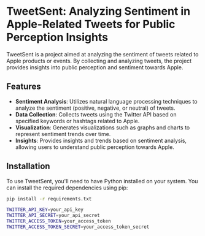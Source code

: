 # TweetSent: Analyzing Sentiment in Apple-Related Tweets for Public Perception Insights

TweetSent is a project aimed at analyzing the sentiment of tweets related to Apple products or events. By collecting and analyzing tweets, the project provides insights into public perception and sentiment towards Apple.

## Features

- **Sentiment Analysis**: Utilizes natural language processing techniques to analyze the sentiment (positive, negative, or neutral) of tweets.
- **Data Collection**: Collects tweets using the Twitter API based on specified keywords or hashtags related to Apple.
- **Visualization**: Generates visualizations such as graphs and charts to represent sentiment trends over time.
- **Insights**: Provides insights and trends based on sentiment analysis, allowing users to understand public perception towards Apple.

## Installation

To use TweetSent, you'll need to have Python installed on your system. You can install the required dependencies using pip:

```bash
pip install -r requirements.txt

TWITTER_API_KEY=your_api_key
TWITTER_API_SECRET=your_api_secret
TWITTER_ACCESS_TOKEN=your_access_token
TWITTER_ACCESS_TOKEN_SECRET=your_access_token_secret

